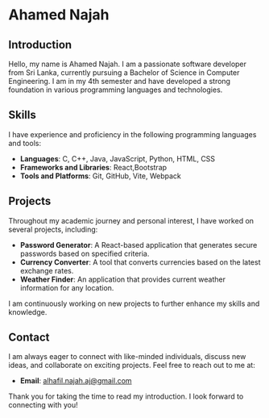 # Ahamed Najah

## Introduction
Hello, my name is Ahamed Najah. I am a passionate software developer from Sri Lanka, currently pursuing a Bachelor of Science in Computer Engineering. I am in my 4th semester and have developed a strong foundation in various programming languages and technologies.

## Skills
I have experience and proficiency in the following programming languages and tools:
- **Languages**: C, C++, Java, JavaScript, Python, HTML, CSS
- **Frameworks and Libraries**: React,Bootstrap
- **Tools and Platforms**: Git, GitHub, Vite, Webpack

## Projects
Throughout my academic journey and personal interest, I have worked on several projects, including:
- **Password Generator**: A React-based application that generates secure passwords based on specified criteria.
- **Currency Converter**: A tool that converts currencies based on the latest exchange rates.
- **Weather Finder**: An application that provides current weather information for any location.

I am continuously working on new projects to further enhance my skills and knowledge.

## Contact
I am always eager to connect with like-minded individuals, discuss new ideas, and collaborate on exciting projects. Feel free to reach out to me at:
- **Email**: alhafil.najah.aj@gmail.com

Thank you for taking the time to read my introduction. I look forward to connecting with you!
